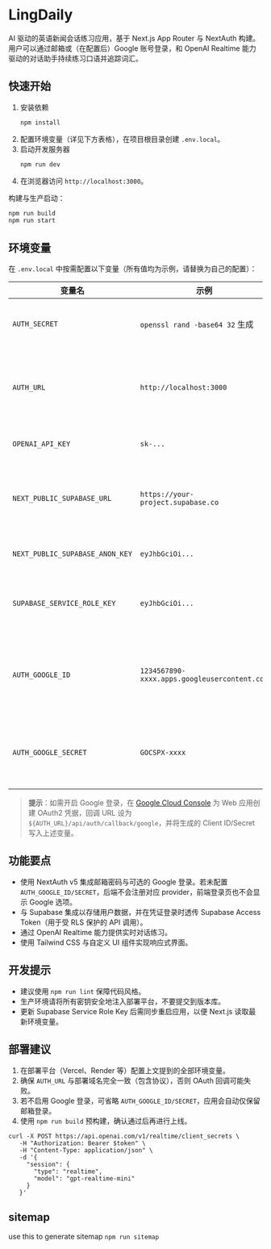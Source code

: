 # LingDaily

AI 驱动的英语新闻会话练习应用，基于 Next.js App Router 与 NextAuth 构建。用户可以通过邮箱或（在配置后）Google 账号登录，和 OpenAI Realtime 能力驱动的对话助手持续练习口语并追踪词汇。

## 快速开始

1. 安装依赖
   ```bash
   npm install
   ```
2. 配置环境变量（详见下方表格），在项目根目录创建 `.env.local`。
3. 启动开发服务器
   ```bash
   npm run dev
   ```
4. 在浏览器访问 `http://localhost:3000`。

构建与生产启动：
```bash
npm run build
npm run start
```

## 环境变量

在 `.env.local` 中按需配置以下变量（所有值均为示例，请替换为自己的配置）：

| 变量名 | 示例 | 说明 |
| --- | --- | --- |
| `AUTH_SECRET` | `openssl rand -base64 32` 生成 | NextAuth 用于签名 JWT 的密钥。务必保密。 |
| `AUTH_URL` | `http://localhost:3000` | NextAuth 基准 URL，本地开发通常为 localhost，部署时填入公网域名。 |
| `OPENAI_API_KEY` | `sk-...` | OpenAI API Key，用于实时会话能力。 |
| `NEXT_PUBLIC_SUPABASE_URL` | `https://your-project.supabase.co` | Supabase 项目 URL，需对外暴露，因此使用 `NEXT_PUBLIC_` 前缀。 |
| `NEXT_PUBLIC_SUPABASE_ANON_KEY` | `eyJhbGciOi...` | Supabase 匿名密钥，供前端访问。 |
| `SUPABASE_SERVICE_ROLE_KEY` | `eyJhbGciOi...` | Supabase Service Role Key，仅在服务器端使用，勿泄露。 |
| `AUTH_GOOGLE_ID` | `1234567890-xxxx.apps.googleusercontent.com` | （可选）Google OAuth Client ID。缺失时将自动关闭 Google 登录。 |
| `AUTH_GOOGLE_SECRET` | `GOCSPX-xxxx` | （可选）Google OAuth Client Secret，需与上方 Client ID 对应。 |

> **提示**：如需开启 Google 登录，在 [Google Cloud Console](https://console.cloud.google.com/) 为 Web 应用创建 OAuth2 凭据，回调 URL 设为 `${AUTH_URL}/api/auth/callback/google`，并将生成的 Client ID/Secret 写入上述变量。

## 功能要点

- 使用 NextAuth v5 集成邮箱密码与可选的 Google 登录。若未配置 `AUTH_GOOGLE_ID/SECRET`，后端不会注册对应 provider，前端登录页也不会显示 Google 选项。
- 与 Supabase 集成以存储用户数据，并在凭证登录时透传 Supabase Access Token（用于受 RLS 保护的 API 调用）。
- 通过 OpenAI Realtime 能力提供实时对话练习。
- 使用 Tailwind CSS 与自定义 UI 组件实现响应式界面。

## 开发提示

- 建议使用 `npm run lint` 保障代码风格。
- 生产环境请将所有密钥安全地注入部署平台，不要提交到版本库。
- 更新 Supabase Service Role Key 后需同步重启应用，以便 Next.js 读取最新环境变量。

## 部署建议

1. 在部署平台（Vercel、Render 等）配置上文提到的全部环境变量。
2. 确保 `AUTH_URL` 与部署域名完全一致（包含协议），否则 OAuth 回调可能失败。
3. 若不启用 Google 登录，可省略 `AUTH_GOOGLE_ID/SECRET`，应用会自动仅保留邮箱登录。
4. 使用 `npm run build` 预构建，确认通过后再进行上线。
```
curl -X POST https://api.openai.com/v1/realtime/client_secrets \
   -H "Authorization: Bearer $token" \
   -H "Content-Type: application/json" \
   -d '{
     "session": {
       "type": "realtime",
       "model": "gpt-realtime-mini"
     }
   }'
```
## sitemap
use this to generate sitemap
`npm run sitemap`